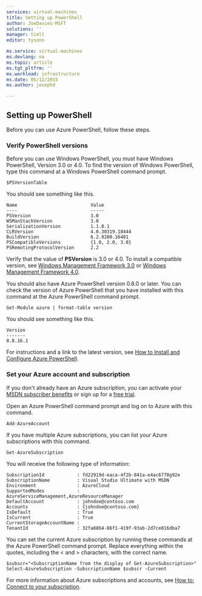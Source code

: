 ```yaml
---
services: virtual-machines
title: Setting up PowerShell
author: JoeDavies-MSFT
solutions: ''
manager: timlt
editor: tysonn

ms.service: virtual-machines
ms.devlang: na
ms.topic: article
ms.tgt_pltfrm: ''
ms.workload: infrastructure
ms.date: 05/12/2015
ms.author: josephd

---
```

## Setting up PowerShell
Before you can use Azure PowerShell, follow these steps.

### Verify PowerShell versions
Before you can use Windows PowerShell, you must have Windows PowerShell, Version 3.0 or 4.0. To find the version of Windows PowerShell, type this command at a Windows PowerShell command prompt.

    $PSVersionTable

You should see something like this.

    Name                           Value
    ----                           -----
    PSVersion                      3.0
    WSManStackVersion              3.0
    SerializationVersion           1.1.0.1
    CLRVersion                     4.0.30319.18444
    BuildVersion                   6.2.9200.16481
    PSCompatibleVersions           {1.0, 2.0, 3.0}
    PSRemotingProtocolVersion      2.2

Verify that the value of **PSVersion** is 3.0 or 4.0. To install a compatible version, see [Windows Management Framework 3.0](http://www.microsoft.com/download/details.aspx?id=34595) or [Windows Management Framework 4.0](http://www.microsoft.com/download/details.aspx?id=40855).

You should also have Azure PowerShell version 0.8.0 or later. You can check the version of Azure PowerShell that you have installed with this command at the Azure PowerShell command prompt.

    Get-Module azure | format-table version

You should see something like this.

    Version
    -------
    0.8.16.1

For instructions and a link to the latest version, see [How to Install and Configure Azure PowerShell](../articles/powershell-install-configure.md).

### Set your Azure account and subscription
If you don't already have an Azure subscription, you can activate your [MSDN subscriber benefits](https://azure.microsoft.com/pricing/member-offers/msdn-benefits-details/) or sign up for a [free trial](https://azure.microsoft.com/pricing/free-trial/).

Open an Azure PowerShell command prompt and log on to Azure with this command.

    Add-AzureAccount

If you have multiple Azure subscriptions, you can list your Azure subscriptions with this command.

    Get-AzureSubscription

You will receive the following type of information:

    SubscriptionId            : fd22919d-eaca-4f2b-841a-e4ac6770g92e
    SubscriptionName          : Visual Studio Ultimate with MSDN
    Environment               : AzureCloud
    SupportedModes            : AzureServiceManagement,AzureResourceManager
    DefaultAccount            : johndoe@contoso.com
    Accounts                  : {johndoe@contoso.com}
    IsDefault                 : True
    IsCurrent                 : True
    CurrentStorageAccountName : 
    TenantId                  : 32fa88b4-86f1-419f-93ab-2d7ce016dba7

You can set the current Azure subscription by running these commands at the Azure PowerShell command prompt. Replace everything within the quotes, including the < and > characters, with the correct name.

    $subscr="<SubscriptionName from the display of Get-AzureSubscription>"
    Select-AzureSubscription -SubscriptionName $subscr -Current    

For more information about Azure subscriptions and accounts, see [How to: Connect to your subscription](../articles/powershell-install-configure.md#Connect).

